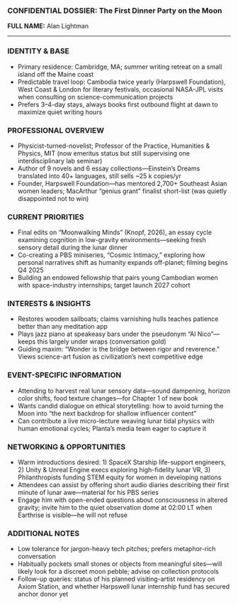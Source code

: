 ### CONFIDENTIAL DOSSIER: The First Dinner Party on the Moon

**FULL NAME:** Alan Lightman

---
### IDENTITY & BASE
- Primary residence: Cambridge, MA; summer writing retreat on a small island off the Maine coast  
- Predictable travel loop: Cambodia twice yearly (Harpswell Foundation), West Coast & London for literary festivals, occasional NASA-JPL visits when consulting on science-communication projects  
- Prefers 3–4-day stays, always books first outbound flight at dawn to maximize quiet writing hours  

### PROFESSIONAL OVERVIEW
- Physicist-turned-novelist; Professor of the Practice, Humanities & Physics, MIT (now emeritus status but still supervising one interdisciplinary lab seminar)  
- Author of 9 novels and 6 essay collections—Einstein’s Dreams translated into 40+ languages, still sells ~25 k copies/yr  
- Founder, Harpswell Foundation—has mentored 2,700+ Southeast Asian women leaders; MacArthur “genius grant” finalist short-list (was quietly disappointed not to win)  

### CURRENT PRIORITIES
- Final edits on “Moonwalking Minds” (Knopf, 2026), an essay cycle examining cognition in low-gravity environments—seeking fresh sensory detail during the lunar dinner  
- Co-creating a PBS miniseries, “Cosmic Intimacy,” exploring how personal narratives shift as humanity expands off-planet; filming begins Q4 2025  
- Building an endowed fellowship that pairs young Cambodian women with space-industry internships; target launch 2027 cohort  

### INTERESTS & INSIGHTS
- Restores wooden sailboats; claims varnishing hulls teaches patience better than any meditation app  
- Plays jazz piano at speakeasy bars under the pseudonym “Al Nico”—keeps this largely under wraps (conversation gold)  
- Guiding maxim: “Wonder is the bridge between rigor and reverence.” Views science-art fusion as civilization’s next competitive edge  

### EVENT-SPECIFIC INFORMATION
- Attending to harvest real lunar sensory data—sound dampening, horizon color shifts, food texture changes—for Chapter 1 of new book  
- Wants candid dialogue on ethical storytelling: how to avoid turning the Moon into “the next backdrop for shallow influencer content”  
- Can contribute a live micro-lecture weaving lunar tidal physics with human emotional cycles; Planta’s media team eager to capture it  

### NETWORKING & OPPORTUNITIES
- Warm introductions desired: 1) SpaceX Starship life-support engineers, 2) Unity & Unreal Engine execs exploring high-fidelity lunar VR, 3) Philanthropists funding STEM equity for women in developing nations  
- Attendees can assist by offering short audio diaries describing their first minute of lunar awe—material for his PBS series  
- Engage him with open-ended questions about consciousness in altered gravity; invite him to the quiet observation dome at 02:00 LT when Earthrise is visible—he will not refuse  

### ADDITIONAL NOTES
- Low tolerance for jargon-heavy tech pitches; prefers metaphor-rich conversation  
- Habitually pockets small stones or objects from meaningful sites—will likely look for a discreet moon pebble; advise on collection protocols  
- Follow-up queries: status of his planned visiting-artist residency on Axiom Station, and whether Harpswell lunar internship fund has secured anchor donor yet